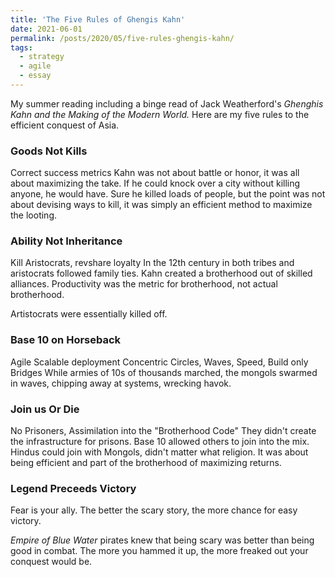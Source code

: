 ```yaml
---
title: 'The Five Rules of Ghengis Kahn'
date: 2021-06-01
permalink: /posts/2020/05/five-rules-ghengis-kahn/
tags:
  - strategy
  - agile
  - essay
---
```

My summer reading including a binge read of Jack Weatherford's *Ghenghis Kahn and the Making of the Modern World.* Here are my five rules to the efficient conquest of Asia.

### Goods Not Kills
Correct success metrics
Kahn was not about battle or honor, it was all about maximizing the take. If he could knock over a city without killing anyone, he would have. Sure he killed loads of people, but the point was not about devising ways to kill, it was simply an efficient method to maximize the looting.

### Ability Not Inheritance
Kill Aristocrats, revshare loyalty
In the 12th century in both tribes and aristocrats followed family ties. Kahn created a brotherhood out of skilled alliances. Productivity was the metric for brotherhood, not actual brotherhood.

Artistocrats were essentially killed off.

### Base 10 on Horseback
Agile Scalable deployment
Concentric Circles, Waves, Speed, Build only Bridges
While armies of 10s of thousands marched, the mongols swarmed in waves, chipping away at systems, wrecking havok.

### Join us Or Die
No Prisoners, Assimilation into the "Brotherhood Code"
They didn't create the infrastructure for prisons.
Base 10 allowed others to join into the mix. Hindus could join with Mongols, didn't matter what religion. It was about being efficient and part of the brotherhood of maximizing returns.


### Legend Preceeds Victory
Fear is  your ally. The better the scary story, the more chance for easy victory.

*Empire of Blue Water* pirates knew that being scary was better than being good in combat. The more you hammed it up, the more freaked out your conquest would be.
